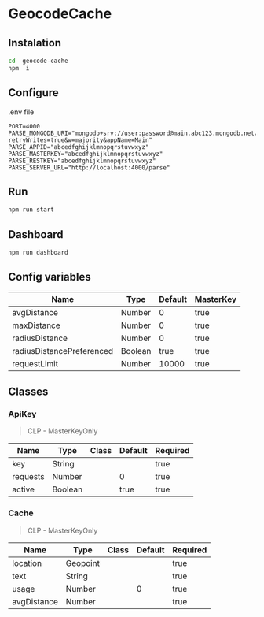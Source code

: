 # GeocodeCache

## Instalation

```bash
cd  geocode-cache
npm  i
```

## Configure

.env file

```enviroment
PORT=4000
PARSE_MONGODB_URI="mongodb+srv://user:password@main.abc123.mongodb.net/Main?retryWrites=true&w=majority&appName=Main"
PARSE_APPID="abcedfghijklmnopqrstuvwxyz"
PARSE_MASTERKEY="abcedfghijklmnopqrstuvwxyz"
PARSE_RESTKEY="abcedfghijklmnopqrstuvwxyz"
PARSE_SERVER_URL="http://localhost:4000/parse"
```

## Run

```bash
npm run start
```

## Dashboard

```bash
npm run dashboard
```

## Config variables

| Name | Type | Default | MasterKey | 
|--|--|--|--|
| avgDistance | Number |0| true|
| maxDistance | Number |0| true|
| radiusDistance | Number |0| true|
| radiusDistancePreferenced | Boolean |true| true|
| requestLimit | Number |10000| true|

## Classes

### ApiKey

> CLP - MasterKeyOnly

| Name | Type | Class | Default | Required | 
|--|--|--|--|--|
| key | String || | true|
| requests | Number || 0 | true|
| active | Boolean || true | true|

### Cache

> CLP - MasterKeyOnly

| Name | Type | Class | Default | Required | 
|--|--|--|--|--|
| location | Geopoint || | true|
| text | String || | true|
| usage | Number || 0 | true|
| avgDistance | Number || | true|
